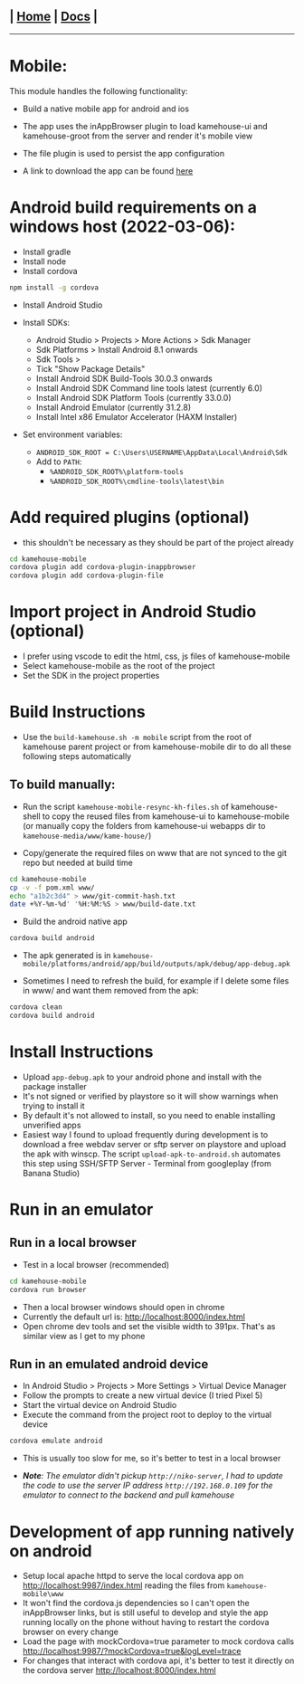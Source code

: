 | [Home](/README.md) | [Docs](/docs/README.md) |
---------------------------------------------------------------

*********************

# Mobile:

This module handles the following functionality:

* Build a native mobile app for android and ios

* The app uses the inAppBrowser plugin to load kamehouse-ui and kamehouse-groot from the server and render it's mobile view 

* The file plugin is used to persist the app configuration

* A link to download the app can be found [here](https://kame.nicobrest.com/kame-house/downloads)

# Android build requirements on a windows host (2022-03-06):

- Install gradle
- Install node
- Install cordova

```sh
npm install -g cordova
```

- Install Android Studio

- Install SDKs:
  - Android Studio > Projects > More Actions > Sdk Manager
  - Sdk Platforms > Install Android 8.1 onwards
  - Sdk Tools >
  - Tick "Show Package Details"
  - Install Android SDK Build-Tools 30.0.3 onwards
  - Install Android SDK Command line tools latest (currently 6.0)
  - Install Android SDK Platform Tools (currently 33.0.0)
  - Install Android Emulator (currently 31.2.8)
  - Install Intel x86 Emulator Accelerator (HAXM Installer)

- Set environment variables: 
  - `ANDROID_SDK_ROOT = C:\Users\USERNAME\AppData\Local\Android\Sdk`
  - Add to `PATH`:
    - `%ANDROID_SDK_ROOT%\platform-tools`
    - `%ANDROID_SDK_ROOT%\cmdline-tools\latest\bin`

# Add required plugins (optional)
- this shouldn't be necessary as they should be part of the project already

```sh
cd kamehouse-mobile
cordova plugin add cordova-plugin-inappbrowser
cordova plugin add cordova-plugin-file
```

# Import project in Android Studio (optional)

- I prefer using vscode to edit the html, css, js files of kamehouse-mobile
- Select kamehouse-mobile as the root of the project
- Set the SDK in the project properties 

# Build Instructions

- Use the `build-kamehouse.sh -m mobile` script from the root of kamehouse parent project or from kamehouse-mobile dir to do all these following steps automatically

## To build manually:

- Run the script `kamehouse-mobile-resync-kh-files.sh` of kamehouse-shell to copy the reused files from kamehouse-ui to kamehouse-mobile (or manually copy the folders from kamehouse-ui webapps dir to `kamehouse-media/www/kame-house/`)

- Copy/generate the required files on www that are not synced to the git repo but needed at build time
```sh
cd kamehouse-mobile
cp -v -f pom.xml www/
echo "a1b2c3d4" > www/git-commit-hash.txt
date +%Y-%m-%d' '%H:%M:%S > www/build-date.txt
```

- Build the android native app

```sh
cordova build android
```

- The apk generated is in `kamehouse-mobile/platforms/android/app/build/outputs/apk/debug/app-debug.apk`

- Sometimes I need to refresh the build, for example if I delete some files in www/ and want them removed from the apk:

```sh
cordova clean
cordova build android
```

# Install Instructions

- Upload `app-debug.apk` to your android phone and install with the package installer
- It's not signed or verified by playstore so it will show warnings when trying to install it
- By default it's not allowed to install, so you need to enable installing unverified apps
- Easiest way I found to upload frequently during development is to download a free webdav server or sftp server on playstore and upload the apk with winscp. The script `upload-apk-to-android.sh` automates this step using SSH/SFTP Server - Terminal from googleplay (from Banana Studio) 

# Run in an emulator

## Run in a local browser

- Test in a local browser (recommended)

```sh
cd kamehouse-mobile
cordova run browser
```

- Then a local browser windows should open in chrome
- Currently the default url is: [http://localhost:8000/index.html](http://localhost:8000/index.html)
- Open chrome dev tools and set the visible width to 391px. That's as similar view as I get to my phone

## Run in an emulated android device

- In Android Studio > Projects > More Settings > Virtual Device Manager
- Follow the prompts to create a new virtual device (I tried Pixel 5)
- Start the virtual device on Android Studio
- Execute the command from the project root to deploy to the virtual device

```sh
cordova emulate android
```

- This is usually too slow for me, so it's better to test in a local browser

- *__Note__: The emulator didn't pickup `http://niko-server`, I had to update the code to use the server IP address `http://192.168.0.109` for the emulator to connect to the backend and pull kamehouse*

# Development of app running natively on android

- Setup local apache httpd to serve the local cordova app on [http://localhost:9987/index.html](http://localhost:9987/index.html) reading the files from `kamehouse-mobile\www`
- It won't find the cordova.js dependencies so I can't open the inAppBrowser links, but is still useful to develop and style the app running locally on the phone without having to restart the cordova browser on every change
- Load the page with mockCordova=true parameter to mock cordova calls [http://localhost:9987/?mockCordova=true&logLevel=trace](http://localhost:9987/?mockCordova=true&logLevel=trace)
- For changes that interact with cordova api, it's better to test it directly on the cordova server [http://localhost:8000/index.html](http://localhost:8000/index.html)